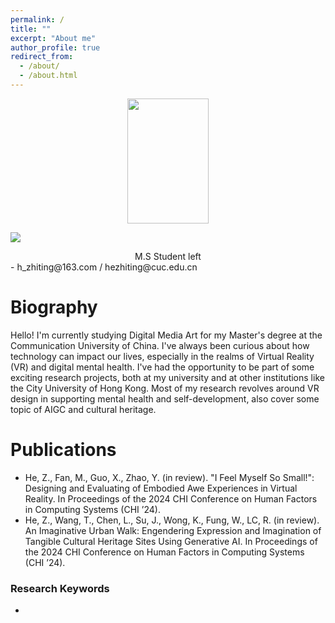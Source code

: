 ```yaml
---
permalink: /
title: ""
excerpt: "About me"
author_profile: true
redirect_from: 
  - /about/
  - /about.html
---
```

<div align="center">
  <img width="130" height="200" src=/images/500x300.png/> </div>

![](/images/500x300.png#pic_center)

<div align="center">M.S Student left</div> 
- h_zhiting@163.com  /  hezhiting@cuc.edu.cn


# Biography

Hello! I'm currently studying Digital Media Art for my Master's degree at the Communication University of China. I've always been curious about how technology can impact our lives, especially in the realms of Virtual Reality (VR) and digital mental health. I've had the opportunity to be part of some exciting research projects, both at my university and at other institutions like the City University of Hong Kong. Most of my research revolves around VR design in supporting mental health and self-development, also cover some topic of AIGC and cultural heritage.

# Publications
- He, Z., Fan, M., Guo, X., Zhao, Y. (in review). "I Feel Myself So Small!": Designing and Evaluating of Embodied Awe Experiences in Virtual Reality. In Proceedings of the 2024 CHI Conference on Human Factors in Computing Systems (CHI ’24).
- He, Z., Wang, T., Chen, L., Su, J., Wong, K., Fung, W., LC, R. (in review). An Imaginative Urban Walk: Engendering Expression and Imagination of Tangible Cultural Heritage Sites Using Generative AI. In Proceedings of the 2024 CHI Conference on Human Factors in Computing Systems (CHI ’24).

### Research Keywords
- 
